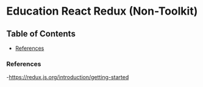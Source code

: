 # Education React Redux (Non-Toolkit)

## Table of Contents

- [References](#references)

### References

-https://redux.js.org/introduction/getting-started
